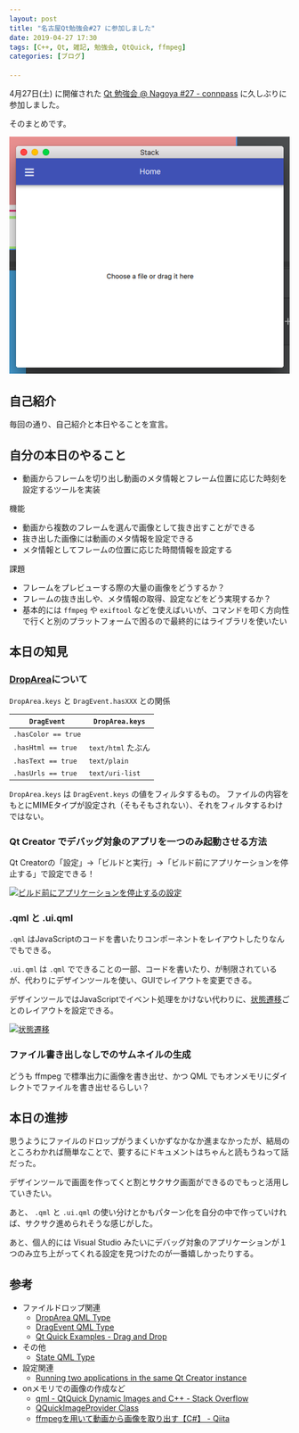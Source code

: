 ```yaml
---
layout: post
title: "名古屋Qt勉強会#27 に参加しました"
date: 2019-04-27 17:30
tags: [C++, Qt, 雑記, 勉強会, QtQuick, ffmpeg]
categories: [ブログ]

---
```


4月27日(土) に開催された [Qt 勉強会 @ Nagoya #27 - connpass](https://qt-users.connpass.com/event/128431/) に久しぶりに参加しました。

そのまとめです。

![成果](/images/20190427_frame_extract.png)

## 自己紹介

毎回の通り、自己紹介と本日やることを宣言。

## 自分の本日のやること

* 動画からフレームを切り出し動画のメタ情報とフレーム位置に応じた時刻を設定するツールを実装

機能

* 動画から複数のフレームを選んで画像として抜き出すことができる
* 抜き出した画像には動画のメタ情報を設定できる
* メタ情報としてフレームの位置に応じた時間情報を設定する

課題

* フレームをプレビューする際の大量の画像をどうするか？
* フレームの抜き出しや、メタ情報の取得、設定などをどう実現するか？
*  基本的には `ffmpeg` や `exiftool` などを使えばいいが、コマンドを叩く方向性で行くと別のプラットフォームで困るので最終的にはライブラリを使いたい

## 本日の知見

### [DropArea](https://doc.qt.io/qt-5/qml-qtquick-droparea.html)について

`DropArea.keys` と `DragEvent.hasXXX` との関係

|`DragEvent`|`DropArea.keys`|
|-|-|
|`.hasColor == true`||
|`.hasHtml == true` |`text/html` たぶん|
|`.hasText == true` |`text/plain`|
|`.hasUrls == true` |`text/uri-list`|

`DropArea.keys` は `DragEvent.keys` の値をフィルタするもの。
ファイルの内容をもとにMIMEタイプが設定され（そもそもされない）、それをフィルタするわけではない。

### Qt Creator でデバッグ対象のアプリを一つのみ起動させる方法

Qt Creatorの「設定」→「ビルドと実行」→「ビルド前にアプリケーションを停止する」で設定できる！ 

[<img src="{{ thumbnail('/images/20190427_qtcreator_single_app_debug_config.png, 640, 640) }}" alt="ビルド前にアプリケーションを停止するの設定">](/images/20190427_qtcreator_single_app_debug_config.png)

### .qml と .ui.qml

`.qml` はJavaScriptのコードを書いたりコンポーネントをレイアウトしたりなんでもできる。

`.ui.qml` は `.qml` でできることの一部、コードを書いたり、が制限されているが、代わりにデザインツールを使い、GUIでレイアウトを変更できる。

デザインツールではJavaScriptでイベント処理をかけない代わりに、[状態遷移](https://doc.qt.io/qt-5/qml-qtquick-state.html)ごとのレイアウトを設定できる。

[<img src="{{ thumbnail('/images/20190427_qtcreator_design_states.png, 640, 640) }}" alt="状態遷移">](/images/20190427_qtcreator_design_states.png)

### ファイル書き出しなしでのサムネイルの生成

どうも ffmpeg で標準出力に画像を書き出せ、かつ QML でもオンメモリにダイレクトでファイルを書き出せるらしい？

## 本日の進捗

思うようにファイルのドロップがうまくいかずなかなか進まなかったが、結局のところわかれば簡単なことで、要するにドキュメントはちゃんと読もうねって話だった。

デザインツールで画面を作ってくと割とサクサク画面ができるのでもっと活用していきたい。

あと、 `.qml` と `.ui.qml` の使い分けとかもパターン化を自分の中で作っていければ、サクサク進められそうな感じがした。

あと、個人的には Visual Studio みたいにデバッグ対象のアプリケーションが１つのみ立ち上がってくれる設定を見つけたのが一番嬉しかったりする。

## 参考

* ファイルドロップ関連
  * [DropArea QML Type](https://doc.qt.io/qt-5/qml-qtquick-droparea.html)
  * [DragEvent QML Type](https://doc.qt.io/qt-5/qml-qtquick-dragevent.html)
  * [Qt Quick Examples - Drag and Drop](https://doc.qt.io/qt-5/qtquick-draganddrop-example.html)
* その他
  * [State QML Type](https://doc.qt.io/qt-5/qml-qtquick-state.html)
* 設定関連
  * [Running two applications in the same Qt Creator instance](https://forum.qt.io/post/309613)
* onメモリでの画像の作成など
  * [qml - QtQuick Dynamic Images and C++ - Stack Overflow](https://stackoverflow.com/questions/23667088/qtquick-dynamic-images-and-c)
  * [QQuickImageProvider Class](https://doc.qt.io/qt-5/qquickimageprovider.html)
  * [ffmpegを用いて動画から画像を取り出す【C#】 - Qiita](https://qiita.com/kokeiro001/items/0e321c30cccc45ae44a4#%E9%80%A3%E7%B6%9A%E3%81%97%E3%81%9F%E7%94%BB%E5%83%8F%E3%82%92%E3%83%91%E3%82%A4%E3%83%97%E3%81%A7%E5%8F%96%E3%82%8A%E5%87%BA%E3%81%99ver)
